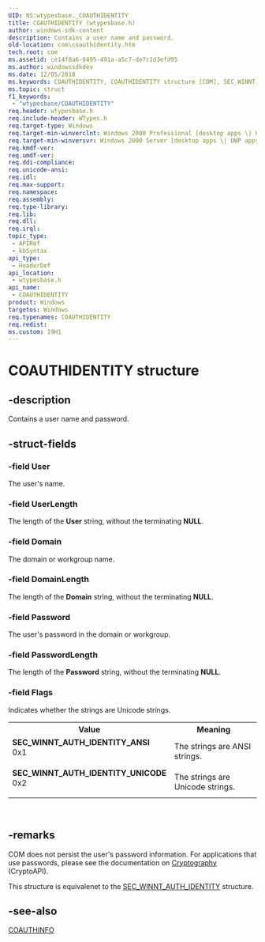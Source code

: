 ```yaml
---
UID: NS:wtypesbase._COAUTHIDENTITY
title: COAUTHIDENTITY (wtypesbase.h)
author: windows-sdk-content
description: Contains a user name and password.
old-location: com\coauthidentity.htm
tech.root: com
ms.assetid: ce14f8a6-0495-491a-a5c7-de7c1d3efd95
ms.author: windowssdkdev
ms.date: 12/05/2018
ms.keywords: COAUTHIDENTITY, COAUTHIDENTITY structure [COM], SEC_WINNT_AUTH_IDENTITY_ANSI, SEC_WINNT_AUTH_IDENTITY_UNICODE, _COAUTHIDENTITY, _com_COAUTHIDENTITY, com.coauthidentity, wtypesbase/COAUTHIDENTITY
ms.topic: struct
f1_keywords: 
 - "wtypesbase/COAUTHIDENTITY"
req.header: wtypesbase.h
req.include-header: WTypes.h
req.target-type: Windows
req.target-min-winverclnt: Windows 2000 Professional [desktop apps \| UWP apps]
req.target-min-winversvr: Windows 2000 Server [desktop apps \| UWP apps]
req.kmdf-ver: 
req.umdf-ver: 
req.ddi-compliance: 
req.unicode-ansi: 
req.idl: 
req.max-support: 
req.namespace: 
req.assembly: 
req.type-library: 
req.lib: 
req.dll: 
req.irql: 
topic_type:
 - APIRef
 - kbSyntax
api_type:
 - HeaderDef
api_location:
 - wtypesbase.h
api_name:
 - COAUTHIDENTITY
product: Windows
targetos: Windows
req.typenames: COAUTHIDENTITY
req.redist: 
ms.custom: 19H1
---
```


# COAUTHIDENTITY structure


## -description


Contains a user name and password.


## -struct-fields




### -field User

The user's name.


### -field UserLength

The length of the <b>User</b> string, without the terminating <b>NULL</b>. 


### -field Domain

The domain or workgroup name.


### -field DomainLength

The length of the <b>Domain</b> string, without the terminating <b>NULL</b>. 


### -field Password

The user's password in the domain or workgroup.


### -field PasswordLength

The length of the <b>Password</b> string, without the terminating <b>NULL</b>.


### -field Flags

Indicates whether the strings are Unicode strings.

<table>
<tr>
<th>Value</th>
<th>Meaning</th>
</tr>
<tr>
<td width="40%"><a id="SEC_WINNT_AUTH_IDENTITY_ANSI"></a><a id="sec_winnt_auth_identity_ansi"></a><dl>
<dt><b>SEC_WINNT_AUTH_IDENTITY_ANSI</b></dt>
<dt>0x1</dt>
</dl>
</td>
<td width="60%">
The strings are ANSI strings.

</td>
</tr>
<tr>
<td width="40%"><a id="SEC_WINNT_AUTH_IDENTITY_UNICODE"></a><a id="sec_winnt_auth_identity_unicode"></a><dl>
<dt><b>SEC_WINNT_AUTH_IDENTITY_UNICODE</b></dt>
<dt>0x2</dt>
</dl>
</td>
<td width="60%">
The strings are Unicode strings.

</td>
</tr>
</table>
 


## -remarks



COM does not persist the user's password information. For applications that use passwords, please see the documentation on <a href="https://docs.microsoft.com/windows/desktop/SecCrypto/cryptography-portal">Cryptography</a> (CryptoAPI). 


This structure is equivalenet to the <a href="https://docs.microsoft.com/windows/desktop/api/sspi/ns-sspi-_sec_winnt_auth_identity_a">SEC_WINNT_AUTH_IDENTITY</a> structure.




## -see-also




<a href="https://docs.microsoft.com/windows/desktop/api/wtypesbase/ns-wtypesbase-_coauthinfo">COAUTHINFO</a>
 

 

